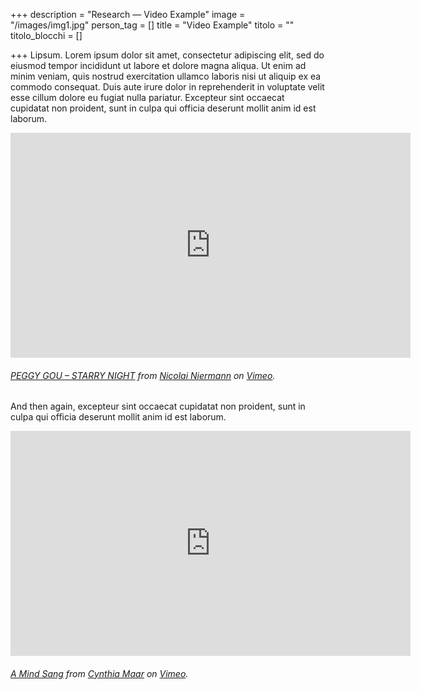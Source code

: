 +++
description = "Research — Video Example"
image = "/images/img1.jpg"
person_tag = []
title = "Video Example"
titolo = ""
titolo_blocchi = []

+++
Lipsum. Lorem ipsum dolor sit amet, consectetur adipiscing elit, sed do eiusmod tempor incididunt ut labore et dolore magna aliqua. Ut enim ad minim veniam, quis nostrud exercitation ullamco laboris nisi ut aliquip ex ea commodo consequat. Duis aute irure dolor in reprehenderit in voluptate velit esse cillum dolore eu fugiat nulla pariatur. Excepteur sint occaecat cupidatat non proident, sunt in culpa qui officia deserunt mollit anim id est laborum.

<div class="embed-responsive embed-responsive-16by9"> <iframe src="https://player.vimeo.com/video/367709381?color=ffffff&title=0&byline=0&portrait=0" width="640" height="360" frameborder="0" allow="autoplay; fullscreen; picture-in-picture" allowfullscreen></iframe> </div>

###### [PEGGY GOU – STARRY NIGHT](https://vimeo.com/367709381 "STARRY NIGHT") from [Nicolai Niermann](https://vimeo.com/367709381 "Nicolai") on [Vimeo](https://vimeo.com/367709381 "Vimeo").

And then again, excepteur sint occaecat cupidatat non proident, sunt in culpa qui officia deserunt mollit anim id est laborum.

<div class="embed-responsive embed-responsive-16by9"> <iframe src="https://player.vimeo.com/video/430690235" width="640" height="360" frameborder="0" allow="autoplay; fullscreen; picture-in-picture" allowfullscreen></iframe> </div>

###### [A Mind Sang](https://vimeo.com/367709381 "STARRY NIGHT") from [Cynthia Maar](https://vimeo.com/367709381 "Nicolai") on [Vimeo](https://vimeo.com/367709381 "Vimeo").